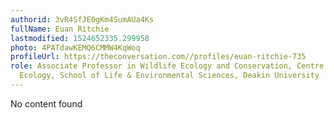 ```yaml
---
authorid: 3vR4SfJE0gKm4SumAUa4Ks
fullName: Euan Ritchie
lastmodified: 1524652335.299958
photo: 4PATdawKEMQ6CMMW4KqWoq
profileUrl: https://theconversation.com//profiles/euan-ritchie-735
role: Associate Professor in Wildlife Ecology and Conservation, Centre for Integrative
  Ecology, School of Life & Environmental Sciences, Deakin University
---
```

No content found